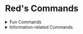 # Red's Commands
<details>
<summary>Fun Commands</summary>
  <strong>r.dadjoke</strong>: fetches a random dad joke from the <a href="https://icanhazdadjoke.com/api">icanhazdadjoke API!</a>
  <br />
  <strong>r.ascii</strong>: converts the input text to ascii art!
  <br />
  <strong>r.howgay</strong>: tells you how gay you are lol
  <br />
  <strong>r.8ball [QUESTION]</strong>: the magical 8-ball can predict your fate
  <br />
  <strong>r.nuke</strong>: spam-pings the owner of whatever server you run it in; not really a nuke lol
  <br />
  <strong>r.advice</strong>: gives you a little advice!
  <br />
  <strong>r.ghostping [USERID]</strong>: ghost pings someone!
</details>

<details>
<summary>Information-related Commands</summary>
  <strong>r.ping</strong>: tells you your ping
  <br />
  <strong>r.crypto</strong>: fetches crypto prices with the <a href="https://www.cryptocompare.com/">CryptoCompare</a> API
  <br />
  <strong>r.servinfo</strong>: gets information about the current server
  <br />
  <strong>r.disc-hacks</strong>: provides you with a list of Discord's vulnerabilities
  <br />
  <strong>r.userinfo [USERID]</strong>: gets information about a certain user with a custom <a href="https://discordid.13-05.repl.co/">discord.id</a> API
</details>
